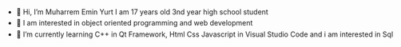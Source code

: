 - 👋 Hi, I’m Muharrem Emin Yurt I am 17 years old 3nd year high school student
- 👀 I am interested in object oriented programming and web development
- 🌱 I’m currently learning C++ in Qt Framework, Html Css Javascript in Visual Studio Code and i am interested in Sql
<!DOCTYPE html>
<html lang="en">

<head>
    <meta charset="UTF-8">
    <meta name="viewport" content="width=device-width, initial-scale=1.0">
    <title>Hi!</title>
    <link rel="stylesheet" href="https://cdnjs.cloudflare.com/ajax/libs/font-awesome/7.0.1/css/all.min.css"
        integrity="sha512-2SwdPD6INVrV/lHTZbO2nodKhrnDdJK9/kg2XD1r9uGqPo1cUbujc+IYdlYdEErWNu69gVcYgdxlmVmzTWnetw=="
        crossorigin="anonymous" referrerpolicy="no-referrer" />
    <style>
        /*
 * GitHub README için Şık ve Modern CSS
 */

        :root {
            /* Renk Paleti */
            --primary-color: #2c3e50;
            /* Koyu Mavi/Gri - Ana metin ve başlıklar */
            --secondary-color: #3498db;
            /* Parlak Mavi - Vurgu, ikonlar ve hover efektleri */
            --background-color: #ffffff;
            /* Beyaz - Arkaplan */
            --section-bg-color: #f8f8f8;
            /* Açık Gri - Bölüm arkaplanları */
            --text-color: #555555;
            /* Orta Gri - Paragraf metni */
            --border-color: #e0e0e0;
            /* Sınır çizgisi */
        }

        body {
            font-family: 'Segoe UI', Tahoma, Geneva, Verdana, sans-serif;
            background-color: var(--background-color);
            color: var(--primary-color);
            line-height: 1.6;
            margin: 0;
            padding: 20px;
            /* Kenarlarda boşluk bırakır */
            max-width: 900px;
            /* İçeriği ortalar ve okunabilirliği artırır */
            margin: 0 auto;
        }

        /* --- Başlıklar --- */
        h1 {
            font-size: 2.8em;
            color: var(--primary-color);
            margin-bottom: 0.1em;
            border-bottom: 3px solid var(--secondary-color);
            /* Vurgu çizgisi */
            display: inline-block;
            /* Çizginin sadece metin kadar olmasını sağlar */
            padding-bottom: 5px;
        }

        h2 {
            font-size: 1.8em;
            color: var(--secondary-color);
            border-left: 5px solid var(--secondary-color);
            padding-left: 10px;
            margin-top: 30px;
            margin-bottom: 15px;
        }

        h3 {
            font-size: 1.2em;
            color: var(--primary-color);
            margin-top: 10px;
        }

        /* --- Genel Paragraf ve Bölüm Stilleri --- */
        p {
            color: var(--text-color);
            margin-bottom: 15px;
        }

        div {
            margin-bottom: 30px;
            padding: 15px;
            border: 1px solid var(--border-color);
            border-radius: 8px;
            /* Yumuşak köşeler */
            background-color: var(--section-bg-color);
            box-shadow: 0 4px 6px rgba(0, 0, 0, 0.05);
            /* Hafif gölge */
        }

        .intro {
            display: flex;
            flex-wrap: wrap;
            gap: 10px;
            padding: 15px;
            background-color: var(--primary-color);
            border: none;
            box-shadow: 0 6px 10px rgba(0, 0, 0, 0.1);
        }

        .intro p {
            background-color: var(--secondary-color);
            color: var(--background-color);
            padding: 8px 15px;
            border-radius: 20px;
            font-weight: bold;
            display: flex;
            align-items: center;
            transition: transform 0.2s, background-color 0.2s;
            margin: 0;
        }

        .intro p:hover {
            background-color: #2980b9;
            transform: translateY(-2px);
        }

        .intro i {
            margin-right: 8px;
            font-size: 1.2em;
        }

        img {
            max-width: 100%;
            height: auto;
            border-radius: 8px;
            margin-top: 10px;
            object-fit: cover;
        }

        .section img {
            width: calc(50% - 10px);
            height: 200px;
            display: inline-block;
            margin-right: 10px;
            border: 3px solid var(--secondary-color);
            box-shadow: 0 4px 8px rgba(0, 0, 0, 0.15);
        }

        .section img:last-child {
            margin-right: 0;
        }

        div>section>h2 {
            font-size: 1.4em;
            color: var(--primary-color);
            border-left: none;
            padding-left: 0;
            margin-top: 20px;
            margin-bottom: 5px;
            font-weight: 600;
        }
    </style>
</head>

<body>
    <div class="intro">
        <p><i class="fa-brands fa-html5"></i>HTML5</p>
        <p><i class="fa-brands fa-css3-alt"></i>CSS3</p>
        <p><i class="fa-brands fa-js"></i>JavaScript</p>
        <p>C++</p>
        <p>QT</p>
        <p><i class="fa-brands fa-node"></i>Node.js</p>
        <p><i class="fa-brands fa-github"></i>GitHub</p>
        <p><i class="fa-brands fa-linux"></i>Linux</p>
    </div>

    <div>
        <h1>Muharrem Emin</h1>
        <h3>High School 4th Grade</h3>
        <p style="font-size: 18px;">I am a student working on improving my software skills from Türkiye.</p>
    </div>
    <div>
        <h2>What I Wish</h2>
        <p style="font-size: 18px;">I want to progress in C++ using Qt and develop applications for Linux and Windows, and perhaps later for
            mobile devices.</p>
    </div>

    <div>
        <h2>My Personal Space</h2>
        <section>
            <h2>I enjoy watching UFC and e-sports like CS:GO and League of Legends.</h2>
            <section>
                <h3>My Favorite Fighter and Player</h3>
                <img src="Israel Adesanya.JPEG" alt=""><img src="100t-closer-min-scaled.jpg" alt="">
            </section>
            <h2>-I like playing chess and solving puzzles.</h2>
            <h2>-I enjoy listening to music, especially rock and metal genres.</h2>
        </section>
    </div>

</body>

</html>
